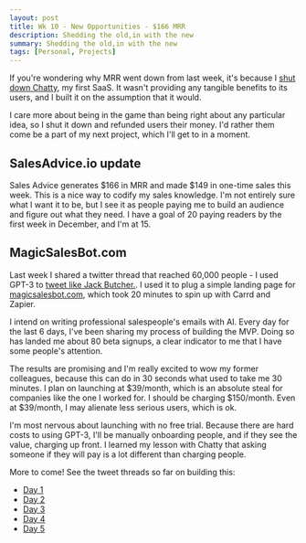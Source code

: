 ```yaml
---
layout: post
title: Wk 10 - New Opportunities - $166 MRR
description: Shedding the old,in with the new
summary: Shedding the old,in with the new
tags: [Personal, Projects]
---
```


If you're wondering why MRR went down from last week, it's because I [shut down Chatty](https://www.linkedin.com/feed/update/urn:li:activity:6735287232120266752/), my first SaaS. It wasn't providing any tangible benefits to its users, and I built it on the assumption that it would.

I care more about being in the game than being right about any particular idea, so I shut it down and refunded users their money. I'd rather them come be a part of my next project, which I'll get to in a moment.

## SalesAdvice.io update
Sales Advice generates $166 in MRR and made $149 in one-time sales this week. This is a nice way to codify my sales knowledge. I'm not entirely sure what I want it to be, but I see it as people paying me to build an audience and figure out what they need. I have a goal of 20 paying readers by the first week in December, and I'm at 15.

## MagicSalesBot.com
Last week I shared a twitter thread that reached 60,000 people - I used GPT-3 to [tweet like Jack Butcher.](https://twitter.com/Ryan___Doyle/status/1329578864851492875). I used it to plug a simple landing page for [magicsalesbot.com](magicsalesbot.com), which took 20 minutes to spin up with Carrd and Zapier.

I intend on writing professional salespeople's emails with AI. Every day for the last 6 days, I've been sharing my process of building the MVP. Doing so has landed me about 80 beta signups, a clear indicator to me that I have some people's attention.

The results are promising and I'm really excited to wow my former colleagues, because this can do in 30 seconds what used to take me 30 minutes. I plan on launching at $39/month, which is an absolute steal for companies like the one I worked for. I should be charging $150/month. Even at $39/month, I may alienate less serious users, which is ok.

I'm most nervous about launching with no free trial. Because there are hard costs to using GPT-3, I'll be manually onboarding people, and if they see the value, charging up front. I learned my lesson with Chatty that asking someone if they will pay is a lot different than charging people.

More to come! See the tweet threads so far on building this:
 - [Day 1](https://twitter.com/Ryan___Doyle/status/1330134673511550981)
 - [Day 2](https://twitter.com/Ryan___Doyle/status/1330529558827855872)
 - [Day 3](https://twitter.com/Ryan___Doyle/status/1331046370724225024)
 - [Day 4](https://twitter.com/Ryan___Doyle/status/1331589393715519488)
 - [Day 5](https://twitter.com/Ryan___Doyle/status/1331724289586946048)
